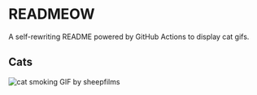 # READMEOW

A self-rewriting README powered by GitHub Actions to display cat gifs.

## Cats

![cat smoking GIF by sheepfilms](https://media0.giphy.com/media/l0ExdMHUDKteztyfe/200.gif?cid=9acd02dag9e8ylcwycoxx6oeoibh0hmmp0i4uxzc6lh90wrq&ep=v1_gifs_search&rid=200.gif&ct=g)
